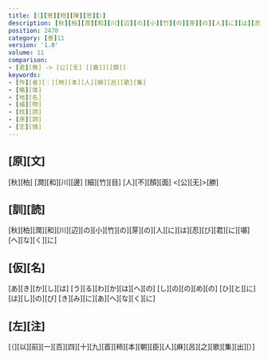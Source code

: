 ```yaml
---
title: [（][寄][物][陳][思][）]
description: [秋][柏][潤][和][川][辺][の][小][竹][の][芽][の][人][に][は][忍][び][君][に][堪][へ][な][く][に]
position: 2478
category: [巻]11
version: '1.0'
volume: 11
comparison:
- [君][無] -> [公][无] [[嘉]][[類]]
keywords:
- [作][者][：][柿][本][人][麻][呂][歌][集]
- [略][体]
- [地][名]
- [植][物]
- [枕][詞]
- [序][詞]
- [恋][情]
---
```


## [原][文]

[秋][柏] [潤][和][川][邊] [細][竹][目] [人][不][顏][面] <[公][无]>[勝]

## [訓][読]

[秋][柏][潤][和][川][辺][の][小][竹][の][芽][の][人][に][は][忍][び][君][に][堪][へ][な][く][に]

## [仮][名]

[あ][き][か][し][は] [う][る][わ][か][は][へ][の] [し][の][の][め][の] [ひ][と][に][は][し][の][び] [き][み][に][あ][へ][な][く][に]

## [左][注]

[（][以][前][一][百][四][十][九][首][柿][本][朝][臣][人][麻][呂][之][歌][集][出][）]
